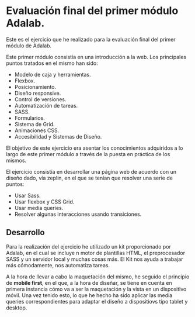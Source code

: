 # Evaluación final del primer módulo Adalab.

Este es el ejercicio que he realizado para la evaluación final del primer módulo de Adalab.

Este primer módulo consistía en una introducción a la web. Los principales puntos tratados en el mismo han sido:

- Modelo de caja y herramientas.
- Flexbox.
- Posicionamiento.
- Diseño responsive.
- Control de versiones.
- Automatización de tareas.
- SASS.
- Formularios.
- Sistema de Grid.
- Animaciones CSS.
- Accesibilidad y Sistemas de Diseño.

El objetivo de este ejercicio era asentar los conocimientos adquiridos a lo largo de este primer módulo a través de la puesta en práctica de los mismos.

El ejercicio consistía en desarrollar una página web de acuerdo con un diseño dado, vía zeplin, en el que se tenían que resolver una serie de puntos:

- Usar Sass.
- Usar flexbox y CSS Grid.
- Usar media queries.
- Resolver algunas interacciones usando transiciones.

## Desarrollo

Para la realización del ejercicio he utilizado un kit proporcionado por Adalab, en el cual se incluye n motor de plantillas HTML, el preprocesador SASS y un servidor local y muchas cosas más. El Kit nos ayuda a trabajar más cómodamente, nos automatiza tareas.

A la hora de llevar a cabo la maquetación del mismo, he seguido el principio de **mobile first**, en el que, a la hora de diseñar, se tiene en cuenta en primera instancia cómo va a ser la maquetación y la vista en un dispositivo móvil. Una vez tenido esto, lo que he hecho ha sido aplicar las media queries correspondientes para adaptar el diseño a dispositiovs tipo tablet y desktop.

